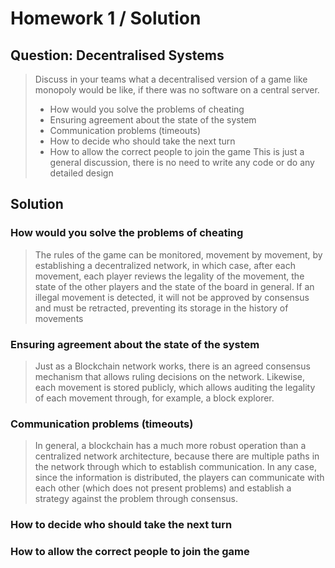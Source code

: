 # Homework 1 / Solution

## Question: Decentralised Systems

> Discuss in your teams what a decentralised version of a game like monopoly would be like, if there was no software on a central server.
> 
> - How would you solve the problems of cheating
> - Ensuring agreement about the state of the system
> - Communication problems (timeouts)
> - How to decide who should take the next turn
> - How to allow the correct people to join the game
>  This is just a general discussion, there is no need to write any code or do any detailed design

## Solution

### How would you solve the problems of cheating

> The rules of the game can be monitored, movement by movement, by establishing a decentralized network, in which case, after each movement, each player reviews the legality of the movement, the state of the other players and the state of the board in general. If an illegal movement is detected, it will not be approved by consensus and must be retracted, preventing its storage in the history of movements


### Ensuring agreement about the state of the system

> Just as a Blockchain network works, there is an agreed consensus mechanism that allows ruling decisions on the network. Likewise, each movement is stored publicly, which allows auditing the legality of each movement through, for example, a block explorer.


### Communication problems (timeouts)

> In general, a blockchain has a much more robust operation than a centralized network architecture, because there are multiple paths in the network through which to establish communication. In any case, since the information is distributed, the players can communicate with each other (which does not present problems) and establish a strategy against the problem through consensus.


### How to decide who should take the next turn


### How to allow the correct people to join the game